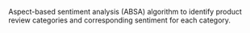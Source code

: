 Aspect-based sentiment analysis (ABSA) algorithm to identify product review categories and corresponding sentiment for each category.

